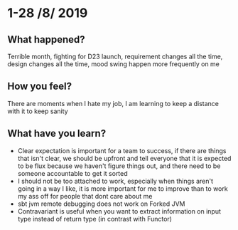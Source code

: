 # 1-28 /8/ 2019

## What happened?
Terrible month, fighting for D23 launch, requirement changes all the time, design changes all the time, mood swing happen more frequently on me

## How you feel?
There are moments when I hate my job, I am learning to keep a distance with it to keep sanity

## What have you learn?
* Clear expectation is important for a team to success, if there are things that isn't clear, we should be upfront and tell everyone that it is expected to be flux because we haven't figure things out, and there need to be someone accountable to get it sorted
* I should not be too attached to work, especially when things aren't going in a way I like, it is more important for me to improve than to work my ass off for people that dont care about me
* sbt jvm remote debugging does not work on Forked JVM
* Contravariant is useful when you want to extract information on input type instead of return type (in contrast with Functor)

